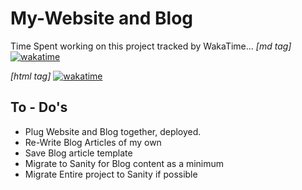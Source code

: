 
# My-Website and Blog

Time Spent working on this project tracked by WakaTime...
*[md tag]*
[![wakatime](https://wakatime.com/badge/user/6ae01bc2-dc0f-4962-940e-3692dc2bcc23/project/ebfa8862-718c-4d83-8cf6-0934a8e3d839.svg)](https://wakatime.com/badge/user/6ae01bc2-dc0f-4962-940e-3692dc2bcc23/project/ebfa8862-718c-4d83-8cf6-0934a8e3d839)

*[html tag]*
<a href="https://wakatime.com/badge/user/6ae01bc2-dc0f-4962-940e-3692dc2bcc23/project/ebfa8862-718c-4d83-8cf6-0934a8e3d839"><img src="https://wakatime.com/badge/user/6ae01bc2-dc0f-4962-940e-3692dc2bcc23/project/ebfa8862-718c-4d83-8cf6-0934a8e3d839.svg" alt="wakatime"></a>

## To - Do's

- Plug Website and Blog together, deployed.
- Re-Write Blog Articles of my own
- Save Blog article template
- Migrate to Sanity for Blog content as a minimum
- Migrate Entire project to Sanity if possible



